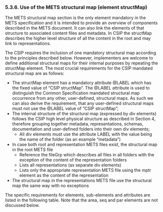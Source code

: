 ### 5.3.6.	Use of the METS structural map (element structMap)
The METS structural map section is the only element mandatory in the METS specification and it is intended
to provide an overview of components described in the METS document. It can also link the elements of that
structure to associated content files and metadata. In CSIP the structMap describes the higher level structure of all the content in the root and may link to representations.

The CSIP requires the inclusion of one mandatory structural map according to the principles described below.
However, implementers are welcome to define additional structural maps for their internal purposes by
repeating the structMap element.
The most crucial requirements for the CSIP mandated structural map are as follows:

- The structMap element has a mandatory attribute @LABEL which has the fixed value of “CSIP structMap”. The @LABEL attribute is used to distinguish the Common Specification mandated structural map occurrence from any other, user-defined, structural maps. As such we can also derive the requirement, that any user-defined structural maps must not use the @LABEL value of “CSIP structMap”;
- The internal structure of the structural map (expressed by div elements) follows the CSIP high level physical structure as described in Section 4, therefore grouping together metadata, representations, schemas, documentation and user-defined folders into their own div elements;
  - All div elements must use the attribute LABEL with the value being the name of the folder (as an example “metadata”)
- In  case both root and representation METS files exist, the structural map in the root METS file
  - Reference the fileGrp which describes all files in all folders with the exception of the content of the representation folders
  - Lists all representations (as separate div elements)
  - Lists only the appropriate representation METS file using the mptr element as the content of the representation
- The structural map in the representations METS file use the structural map the same way with no exceptions

The specific requirements for elements, sub-elements and attributes are listed in the following table. Note that the area, seq and par elements are not discussed below.
